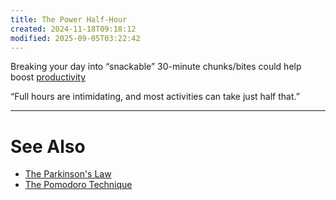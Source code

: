 ```yaml
---
title: The Power Half-Hour
created: 2024-11-18T09:18:12
modified: 2025-09-05T03:22:42
---
```


Breaking your day into “snackable” 30-minute chunks/bites could help boost [productivity](Productivity.md)

“Full hours are intimidating, and most activities can take just half that.”

---

# See Also

* [The Parkinson's Law](the-parkinsons-law.md)
* [The Pomodoro Technique](the-pomodoro-technique.md)
